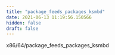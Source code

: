 ```yaml
---
title: "package_feeds_packages_ksmbd"
date: 2021-06-13 11:19:56.150566
hidden: false
draft: false
---
```


x86/64/package_feeds_packages_ksmbd

